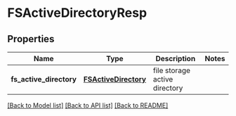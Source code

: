# FSActiveDirectoryResp

## Properties
Name | Type | Description | Notes
------------ | ------------- | ------------- | -------------
**fs_active_directory** | [**FSActiveDirectory**](FSActiveDirectory.md) | file storage active directory | 

[[Back to Model list]](../README.md#documentation-for-models) [[Back to API list]](../README.md#documentation-for-api-endpoints) [[Back to README]](../README.md)


